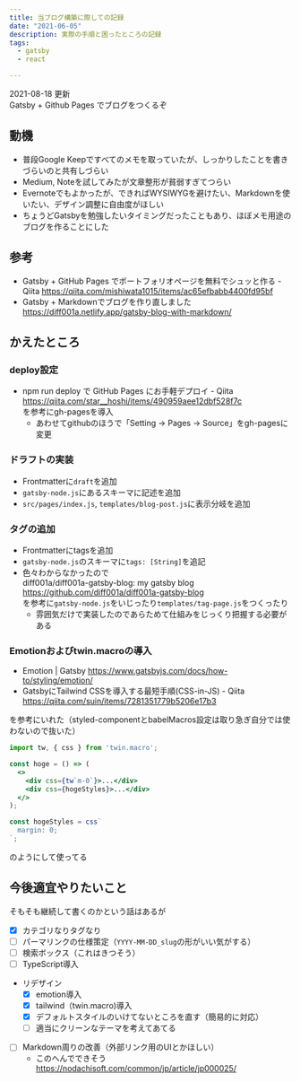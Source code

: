 ```yaml
---
title: 当ブログ構築に際しての記録
date: "2021-06-05"
description: 実際の手順と困ったところの記録
tags:
  - gatsby
  - react

---
```

2021-08-18 更新 \
Gatsby + Github Pages でブログをつくるぞ

## 動機
- 普段Google Keepですべてのメモを取っていたが、しっかりしたことを書きづらいのと共有しづらい
- Medium, Noteを試してみたが文章整形が貧弱すぎてつらい
- Evernoteでもよかったが、できればWYSIWYGを避けたい、Markdownを使いたい、デザイン調整に自由度がほしい
- ちょうどGatsbyを勉強したいタイミングだったこともあり、ほぼメモ用途のブログを作ることにした

## 参考
- Gatsby + GitHub Pages でポートフォリオページを無料でシュッと作る - Qiita https://qiita.com/mishiwata1015/items/ac65efbabb4400fd95bf
- Gatsby + Markdownでブログを作り直しました https://diff001a.netlify.app/gatsby-blog-with-markdown/

## かえたところ
### deploy設定
- npm run deploy で GitHub Pages にお手軽デプロイ - Qiita https://qiita.com/star__hoshi/items/490959aee12dbf528f7c \
を参考にgh-pagesを導入
  - あわせてgithubのほうで「Setting -> Pages -> Source」をgh-pagesに変更

### ドラフトの実装
- Frontmatterに`draft`を追加
- `gatsby-node.js`にあるスキーマに記述を追加
- `src/pages/index.js`, `templates/blog-post.js`に表示分岐を追加

### タグの追加
- Frontmatterにtagsを追加
- `gatsby-node.js`のスキーマに`tags: [String]`を追記
- 色々わからなかったので \
diff001a/diff001a-gatsby-blog: my gatsby blog https://github.com/diff001a/diff001a-gatsby-blog \
を参考に`gatsby-node.js`をいじったり`templates/tag-page.js`をつくったり
  - 雰囲気だけで実装したのであらためて仕組みをじっくり把握する必要がある

### Emotionおよびtwin.macroの導入
- Emotion | Gatsby https://www.gatsbyjs.com/docs/how-to/styling/emotion/
- GatsbyにTailwind CSSを導入する最短手順(CSS-in-JS) - Qiita https://qiita.com/suin/items/7281351779b5206e17b3

を参考にいれた（styled-componentとbabelMacros設定は取り急ぎ自分では使わないので抜いた）
```jsx
import tw, { css } from 'twin.macro';

const hoge = () => (
  <>
    <div css={tw`m-0`}>...</div>
    <div css={hogeStyles}>...</div>
  </>
);

const hogeStyles = css`
  margin: 0;
`;
```
のようにして使ってる

## 今後適宜やりたいこと
そもそも継続して書くのかという話はあるが

- [x] カテゴリなりタグなり
- [ ] パーマリンクの仕様策定（`YYYY-MM-DD_slug`の形がいい気がする）
- [ ] 検索ボックス（これはきつそう）
- [ ] TypeScript導入
- リデザイン
  - [x] emotion導入
  - [x] tailwind（twin.macro)導入
  - [x] デフォルトスタイルのいけてないところを直す（簡易的に対応）
  - [ ] 適当にクリーンなテーマを考えてあてる
- [ ] Markdown周りの改善（外部リンク用のUIとかほしい）
  - このへんでできそう https://nodachisoft.com/common/jp/article/jp000025/